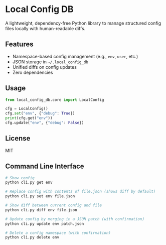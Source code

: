 # Local Config DB

A lightweight, dependency-free Python library to manage structured config files locally with human-readable diffs.

## Features

- Namespace-based config management (e.g., `env`, `user`, etc.)
- JSON storage in `~/.local_config_db`
- Unified diffs on config updates
- Zero dependencies

## Usage

```python
from local_config_db.core import LocalConfig

cfg = LocalConfig()
cfg.set("env", {"debug": True})
print(cfg.get("env"))
cfg.update("env", {"debug": False})
```

## License

MIT

## Command Line Interface

```bash
# Show config
python cli.py get env

# Replace config with contents of file.json (shows diff by default)
python cli.py set env file.json

# Show diff between current config and file
python cli.py diff env file.json

# Update config by merging in a JSON patch (with confirmation)
python cli.py update env patch.json

# Delete a config namespace (with confirmation)
python cli.py delete env
```
